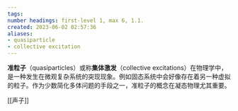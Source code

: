 ```yaml
---
tags: 
number headings: first-level 1, max 6, 1.1.
created: 2023-06-02 02:57:36
aliases: 
- quasiparticle
- collective excitation
---
```

**准粒子**（quasiparticles）或称**集体激发**（collective excitations）在物理学中，是一种发生在微观复杂系统的突现现象。例如固态系统中会好像存在着另一种虚拟的粒子。作为少数简化多体问题的手段之一，准粒子的概念在凝态物理尤其重要。

[[声子]]
